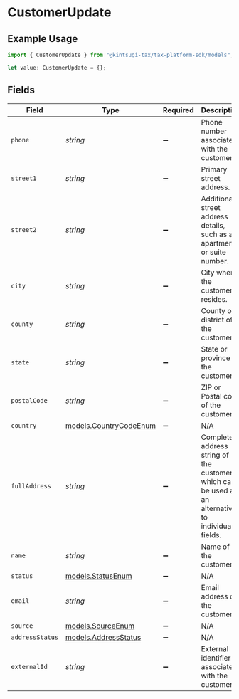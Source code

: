 # CustomerUpdate

## Example Usage

```typescript
import { CustomerUpdate } from "@kintsugi-tax/tax-platform-sdk/models";

let value: CustomerUpdate = {};
```

## Fields

| Field                                                                                              | Type                                                                                               | Required                                                                                           | Description                                                                                        |
| -------------------------------------------------------------------------------------------------- | -------------------------------------------------------------------------------------------------- | -------------------------------------------------------------------------------------------------- | -------------------------------------------------------------------------------------------------- |
| `phone`                                                                                            | *string*                                                                                           | :heavy_minus_sign:                                                                                 | Phone number associated with the customer.                                                         |
| `street1`                                                                                          | *string*                                                                                           | :heavy_minus_sign:                                                                                 | Primary street address.                                                                            |
| `street2`                                                                                          | *string*                                                                                           | :heavy_minus_sign:                                                                                 | Additional street address details, such as an apartment or suite number.                           |
| `city`                                                                                             | *string*                                                                                           | :heavy_minus_sign:                                                                                 | City where the customer resides.                                                                   |
| `county`                                                                                           | *string*                                                                                           | :heavy_minus_sign:                                                                                 | County or district of the customer.                                                                |
| `state`                                                                                            | *string*                                                                                           | :heavy_minus_sign:                                                                                 | State or province of the customer.                                                                 |
| `postalCode`                                                                                       | *string*                                                                                           | :heavy_minus_sign:                                                                                 | ZIP or Postal code of the customer.                                                                |
| `country`                                                                                          | [models.CountryCodeEnum](../models/countrycodeenum.md)                                             | :heavy_minus_sign:                                                                                 | N/A                                                                                                |
| `fullAddress`                                                                                      | *string*                                                                                           | :heavy_minus_sign:                                                                                 | Complete address string of the customer, which can be used as an alternative to individual fields. |
| `name`                                                                                             | *string*                                                                                           | :heavy_minus_sign:                                                                                 | Name of the customer.                                                                              |
| `status`                                                                                           | [models.StatusEnum](../models/statusenum.md)                                                       | :heavy_minus_sign:                                                                                 | N/A                                                                                                |
| `email`                                                                                            | *string*                                                                                           | :heavy_minus_sign:                                                                                 | Email address of the customer.                                                                     |
| `source`                                                                                           | [models.SourceEnum](../models/sourceenum.md)                                                       | :heavy_minus_sign:                                                                                 | N/A                                                                                                |
| `addressStatus`                                                                                    | [models.AddressStatus](../models/addressstatus.md)                                                 | :heavy_minus_sign:                                                                                 | N/A                                                                                                |
| `externalId`                                                                                       | *string*                                                                                           | :heavy_minus_sign:                                                                                 | External identifier associated with the customer                                                   |